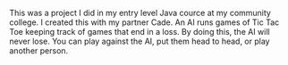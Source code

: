 This was a project I did in my entry level Java cource at my community college. I created this with my partner Cade.
An AI runs games of Tic Tac Toe keeping track of games that end in a loss. By doing this, the AI will never lose.
You can play against the AI, put them head to head, or play another person.
